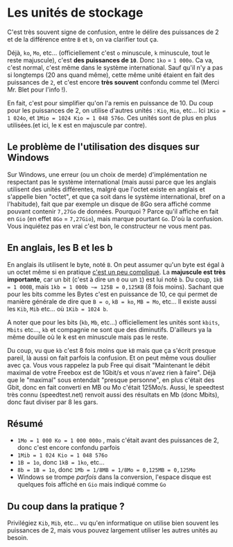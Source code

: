 # Les unités de stockage

C'est très souvent signe de confusion, entre le délire des puissances de 2 et de la différence entre `B` et `b`, on va clarifier tout ça.

Déjà, `ko`, `Mo`, etc... (officiellement c'est `o` minuscule, `k` minuscule, tout le reste majuscule), c'est **des puissances de `10`**. Donc `1ko` = `1 000o`. Ca va, c'est normal, c'est même dans le
système international. Sauf qu'il n'y a pas si longtemps (20 ans quand même), cette même unité étaient en fait des puissances de `2`, et c'est encore **très souvent** confondu comme tel (Merci
Mr. Blet pour l'info !).

En fait, c'est pour simplifier qu'on l'a remis en puissance de 10. Du coup pour les puissances de 2, on utilise d'autres unités : `Kio`, `Mio`, etc... Ici
`1Kio = 1 024o`, et `1Mio = 1024 Kio = 1 048 576o`. Ces unités sont de plus en plus utilisées.(et ici, le `K` est en majuscule par contre).

## Le problème de l'utilisation des disques sur Windows

Sur Windows, une erreur (ou un choix de merde) d'implémentation ne respectant pas le système international (mais aussi parce que les anglais utilisent des unités différentes, malgré que l'octet existe
en anglais et s'appelle bien "octet", et que ça soit dans le système international, bref on a l'habitude), fait que par exemple un disque de 8Go sera affiché comme pouvant contenir `7,27Go` de données.
Pourquoi ? Parce qu'il affiche en fait en `Gio` (en effet `8Go` = `7,27Gio`), mais marque pourtant `Go`. D'où la confusion. Vous inquiétez pas en vrai c'est bon, le constructeur ne vous ment pas.

## En anglais, les B et les b

En anglais ils utilisent le byte, noté `B`. On peut assumer qu'un byte est égal à un octet même si en pratique [c'est un peu compliqué](https://en.wikipedia.org/wiki/Byte). La **majuscule est très importante**,
car un bit (c'est à dire un `0` ou un `1`) est lui noté `b`. Du coup, `1kB = 1 000B`, mais `1kb = 1 000b ~= 125B = 0,125KB` (8 fois moins). Sachant que pour les bits comme les Bytes c'est en puissance de 10,
ce qui permet de manière générale de dire que `B = o`, `kB = ko`, `MB = Mo`, etc... Il existe aussi les `Kib`, `Mib` etc... où `1Kib = 1024 b`. 

A noter que pour les bits (`kb`, `Mb`, etc...) officiellement les unités sont `kbits`, `Mbits` etc..., `kb` et compagnie ne sont que des diminutifs. D'ailleurs ya la même douille où le k est en minuscule
mais pas le reste. 

Du coup, vu que `kb` c'est 8 fois moins que `kB` mais que ça s'écrit presque pareil, là aussi on fait parfois la confusion. Et on peut même vous doullier avec ça. Vous vous rappelez la pub Free qui disait
"Maintenant le débit maximal de votre Freebox est de 1Gbit/s et vous n'avez rien à faire". Déjà que le "maximal" sous entendait "presque personne", en plus c'était des Gbit, donc en fait converti en MB ou
Mo c'était 125Mo/s. Aussi, le speedtest très connu (speedtest.net) renvoit aussi des résultats en Mb (donc Mbits), donc faut diviser par 8 les gars.

## Résumé

- `1Mo = 1 000 Ko = 1 000 000o` , mais c'était avant des puissances de 2, donc c'est encore confondu parfois
- `1Mib = 1 024 Kio = 1 048 576o`
- `1B = 1o`, donc `1kB = 1ko`, etc...
- `8b = 1B = 1o`, donc `1Mb = 1/8MB = 1/8Mo = 0,125MB = 0,125Mo`
- Windows se trompe _parfois_ dans la conversion, l'espace disque est quelques fois affiché en `Gio` mais indiqué comme `Go`

## Du coup dans la pratique ?

Privilégiez `Kib`, `Mib`, etc... vu qu'en informatique on utilise bien souvent les puissances de 2, mais vous pouvez largement utiliser les autres unités au besoin.

